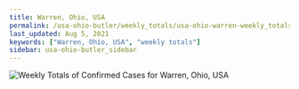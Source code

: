 ```yaml
---
title: Warren, Ohio, USA
permalink: /usa-ohio-butler/weekly_totals/usa-ohio-warren-weekly_totals.html
last_updated: Aug 5, 2021
keywords: ["Warren, Ohio, USA", "weekly totals"]
sidebar: usa-ohio-butler_sidebar
---
```


![Weekly Totals of Confirmed Cases for Warren, Ohio, USA](/covid_tracker/images/graphs/usa-ohio-warren-weekly_totals_graph.png)
